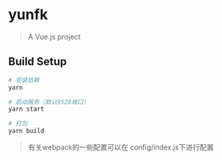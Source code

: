# yunfk

> A Vue.js project

## Build Setup

``` bash
# 安装依赖
yarn

# 启动服务（默认9528端口）
yarn start

# 打包
yarn build

```

> 有关webpack的一些配置可以在 config/index.js下进行配置


